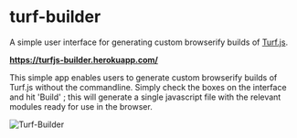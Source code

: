 # turf-builder
A simple user interface for generating custom browserify builds of [Turf.js](https://github.com/Turfjs/turf).

**https://turfjs-builder.herokuapp.com/**

This simple app enables users to generate custom browserify builds of Turf.js without the commandline.
Simply check the boxes on the interface and hit 'Build' ; this will generate a single javascript file with the relevant modules ready for use in the browser.

![Turf-Builder](https://i.imgur.com/9nk8Tmc.jpg)
